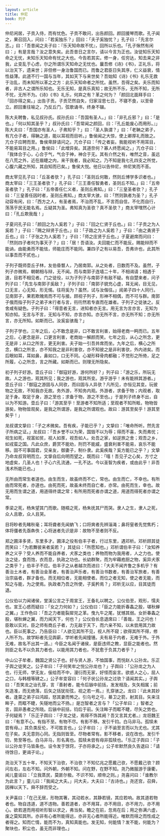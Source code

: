 ```yaml
---
layout: article
title: 仲尼
book: 列子
---
```


仲尼闲居，子贡入侍，而有忧色。子贡不敢问，出告颜回。颜回援琴而歌。孔子闻之，果召回入，问曰：「若奚独乐？」回曰：「夫子奚独忧？」孔子曰：「先言尔志。」曰：「吾昔闻之夫子曰：『乐天知命故不忧』，回所以乐也。「孔子愀然有闲曰：」有是言哉？汝之意失矣。此吾昔日之言尔，请以今言为正也。汝徒知乐天知命之无忧，未知乐天知命有忧之大也。今告若其实。修一身，任穷达，知去来之非我，止变乱于心虑，尔之所谓乐天知命之无忧也。曩吾修《诗》《书》，正礼乐，将以治天下，遗来世；非但修一身治鲁国而已。而鲁之君臣日失其序，仁义益衰，情性益薄。此道不行一国与当年，其如天下与来世矣？吾始知《诗》《书》礼乐无救于治乱，而未知所以革之之方：此乐天知命者之所忧。虽然，吾得之矣。夫乐而知者，非古人之谓所乐知也。无乐无知，是真乐真知；故无所不乐，无所不知，无所不忧，无所不为。《诗》《书》礼乐，何弃之有？革之何为？「颜回北面拜手曰：「回亦得之矣。」出告子贡。子贡茫然自失，归家淫思七日，不寝不食，以至骨立。颜回重往喻之，乃反丘门，弦歌诵书，终身不辍。

陈大夫聘鲁，私见叔孙氏。叔孙氏曰：「吾国有圣人。」曰：「非孔丘邪？」曰：「是也。」「何以知其圣乎？」叔孙氏曰：「吾常闻之颜回，曰：『孔丘能废心而用形。』」陈大夫曰：「吾国亦有圣人，子弗知乎？」曰：「圣人孰谓？」曰：「老聃之弟子，有亢仓子者，得聃之道，能以耳视而目听。」鲁侯闻之大惊，使上卿厚礼而致之。亢仓子应聘而至。鲁侯卑辞请问之。亢仓子曰：「传之者妄。我能视听不用耳目，不能易耳目之用。」鲁侯曰：「此增异矣。其道奈何？寡人终愿闻之。」亢仓子曰：「我体合于心，心合于气，气合于神，神合于无。其有介然之有，唯然之音，虽远在八荒之外，近在眉睫之内，来干我者，我必知之。乃不知是我七孔四支之所觉，心腹六藏之所知，其自知而已矣。」鲁侯大悦。他日以告仲尼，仲尼笑而不荅。

商太宰见孔子曰：「丘圣者欤？」孔子曰：「圣则丘何敢，然则丘博学多识者也。」商太宰曰：「三王圣者欤？」孔子曰：「三王善任智勇者，圣则丘不知。」曰：「五帝圣者欤？」孔子曰：「五帝善任仁义者，圣则丘弗知。」曰：「三皇圣者欤？」孔子曰：「三皇善任因时者，圣则丘弗知。」商太宰大骇，曰：「然则孰者为圣？」孔子动容有闲，曰：「西方之人，有圣者焉，不治而不乱，不言而自信，不化而自行，荡荡乎民无能名焉。丘疑其为圣。弗知真为圣欤？真不圣欤？」商太宰嘿然心计曰：「孔丘欺我哉！」

子夏问孔子曰：「颜回之为人奚若？」子曰：「回之仁贤于丘也。」曰：「子贡之为人奚若？」子曰：「赐之辩贤于丘也。」曰：「子路之为人奚若？」子曰：「由之勇贤于丘也。」曰：「子张之为人奚若？」子曰：「师之庄贤于丘也。」子夏避席而问曰：「然则四子者何为事天子？」曰：「居！吾语汝。夫回能仁而不能反。赐能辩而不能讷，由能勇而不能怯，师能庄而不能同。兼四子之有以易吾，吾弗许也，此其所以事吾而不贰也。」

子列子既师壶丘子林，友伯昏瞀人，乃居南郭。从之处者，日数而不及。虽然，子列子亦微焉，朝朝相与辩，无不闻。而与南郭子连墙二十年，不相谒请；相遇于道，目若不相见者。门之徒役，以为子列子与南郭子有敌不疑。有自楚来者，问子列子曰：「先生与南郭子奚敌？」子列子曰：「南郭子貌充心虚，耳无闻，目无见，口无言，心无知，形无惕。往将奚为？虽然，试与汝偕往。」阅弟子四十人同行。见南郭子，果若欺魄焉而不可与接。顾视子列子，形神不相偶，而不可与群。南郭子俄而指子列子之弟子末行者与言，衎衎然若专直而在雄者。子列子之徒骇之。反舍咸有疑色。子列子曰：「得意者无言，进知者亦无言。用无言为言亦言，无知为知亦知。无言与不言，无知与不知，亦言亦知。亦无所不言，亦无所不知；亦无所言，亦无所知。如斯而已。汝奚妄骇哉？」

子列子学也，三年之后，心不敢念是非，口不敢言利害，始得老商一眄而已。五年之后，心更念是非，口更言利害，老商始一解颜而笑。七年之后，从心之所念，更无是非；从口之所言，更无利害。夫子始一引吾并席而坐。九年之后，横心之所念，横口之所言，亦不知我之是非利害欤，亦不知彼之是非利害欤，外内进矣。而后眼如耳，耳如鼻，鼻如口，口无不同。心凝形释骨肉都融；不觉形之所倚，足之所履，心之所念，言之所藏。如斯而已。则理无所隐矣。

初子列子好游。壶丘子曰：「御寇好游，游何所好？」列子曰：「游之乐，所玩无故。人之游也，观其所见；我之游也，观其所变。游乎游乎！未有能辨其游者。」壶丘子曰：「御寇之游固与人同欤，而曰固与人异欤？凡所见，亦恒见其变。玩彼物之无故，不知我亦无故。务外游，不知务内观。外游者，求备于物；内观者，取足于身。取足于身，游之至也；求备于物，游之不至也。」于是列子终身不出，自以为不知游。壶丘子曰：「游其至乎！至游者不知所适；至观者不知所眡，物物皆游矣，物物皆观矣，是我之所谓游，是我之所谓观也。故曰：游其至矣乎！游其至矣乎！」

龙叔谓文挚曰：「子之术微矣。吾有疾，子能已乎？」文挚曰：「唯命所听。然先言子所病之证。」龙叔曰：「吾乡誉不以为荣，国毁不以为辱；得而不喜，失而弗忧；视生如死，视富如贫，视人如豕，视吾如人。处吾之家，如逆旅之舍；观吾之乡，如戎蛮之国。凡此众庶，爵赏不能劝，刑罚不能威，盛衰利害不能易，哀乐不能移。固不可事国君，交亲友，御妻子，制仆隶。此奚疾哉？奚方能已之乎？」文挚乃命龙叔背明而立。文挚自后向明而望之，既而曰：「嘻！吾见子之心矣，方寸之地虚矣，几圣人也！子心六孔流通，一孔不达。今以圣智为疾者，或由此乎！非吾浅术所能已也。」

无所由而常生者道也。由生而生，故虽终而不亡，常也。由生而亡，不幸也。有所由而常死者，亦道也。由死而死，故虽未终而自亡者，亦常。由死而生，幸也。故无用而生谓之道，用道得终谓之常；有所用而死者亦谓之道，用道而得死者亦谓之常。

季梁之死，杨朱望其门而歌。随梧之死，杨朱抚其尸而哭。隶人之生，隶人之死，众人且歌，众人且哭。

目将眇者先睹秋毫；耳将聋者先闻蚋飞；口将爽者先辨淄渑；鼻将窒者先觉焦朽；体将僵者先亟犇佚；心将迷者先识是非：故物不至者则不反。

郑之圃泽多贤，东里多才。圃泽之役有伯丰子者，行过东里，遇邓析。邓析顾其徒而笑曰：「为若舞彼来者奚若？」其徒曰：「所愿知也。」邓析谓伯丰子曰：「汝知养养之义乎？受人养而不能自养者，犬豕之类也；养物而物为我用者，人之力也。使汝之徒，食而饱，衣而息，执政之功也。长幼群聚，而为牢藉庖厨之物，奚异犬豕之类乎？」伯丰子不应。伯丰子之从者越次而进曰：「大夫不闻齐鲁之多机乎？有善治土木者，有善治金革者，有善治声乐者，有善治书数者，有善治军旅者，有善治宗庙者，群才备也。而无相位者，无能相使者。而位之者无知，使之者无能，而知之与能，为之使焉。执政者乃吾之所使，子奚矜焉？」邓析无以应，目其徒而退。

公仪伯以力闻诸侯，堂溪公言之于周宣王，王备礼以聘之。公仪伯至，观形，懦夫也。宣王心惑而疑曰：「女之力何如？」公仪伯曰：「臣之力能折春螽之股，堪秋蝉之翼。」王作色曰：「吾之力者能裂犀兕之革。曳九牛之尾，犹憾其弱。女折春螽之股，堪秋蝉之翼，而力闻天下，何也？」公仪伯长息退席曰：「善哉，王之问也！臣敢以实对。臣之师有商丘子者，力无敌于天下，而六亲不知，以未尝用其力故也。臣以死事之。乃告臣曰：『人欲见其所不见，视人所不窥；欲得其所不得，修人所不为。故学眎者先见舆薪，学听者先闻撞锺。夫有易于内者，无难于外。于外无难，故名不出其一道。』今臣之名闻于诸侯，是臣违师之教，显臣之能者也。然则臣之名不以负其力者也，以能用其力者也，不犹愈于负其力者乎？」

中山公子牟者，魏国之贤公子也。好与贤人游，不恤国事，而悦赵人公孙龙。乐正子舆之徒笑之。公子牟曰：「子何笑牟之悦公孙龙也？」子舆曰：「公孙龙之为人也，行无师，学无友，佞给而不中，漫衍而无家，好怪而妄言。欲惑人之心，屈人之口，与韩檀等肄之。」公子牟变容曰：「何子状公孙龙之过欤？请闻其实。」子舆曰：「吾笑龙之诒孔穿，言『善射者，能令后镞中前括，发发相及，矢矢相属；前矢造准，而无绝落，后矢之括犹衔弦，视之若一焉。』孔穿骇之。龙曰：『此未其妙者。逢蒙之弟子曰鸿超，怒其妻而怖之。引乌号之弓，綦卫之箭，射其目。矢来注眸子，而眶不睫，矢隧地而尘不扬。』是岂智者之言与？「公子牟曰：」智者之言，固非愚者之所晓。后镞中前括，钧后于前。矢注眸子而眶不睫，尽矢之势也。子何疑焉？「乐正子舆曰：『子龙之徒，焉得不饰其阙？吾又言其尤者。』龙诳魏王曰：『有意不心。有指不至。有物不尽。有影不移。发引千钧。白马非马。孤犊未尝有母。』其负类反伦，不可胜言也。」公子牟曰：』子不谕至言而以为尤也。尤其在子矣。夫无意则心同。无指则皆至。尽物者常有。影不移者，说在改也。发引千钧，势至等也。白马非马，形名离也。孤犊未尝有母非孤犊也。「乐正子舆曰：「子以公孙龙于马皆条也。设令发于馀窍，子亦将承之。」公子牟默然良久告退曰：「请待馀日，更谒子论。」

尧治天下五十年，不知天下治欤，不治欤？不知亿兆之愿戴己欤，不愿戴己欤？顾问左右，左右不知。问外朝，外朝不知。问在野，在野不知。尧乃微服游于康衢，闻儿童谣曰：「立我蒸民，莫匪尔极。不识不知，顺帝之则。」尧喜问曰：「谁教尔为此言？」童儿曰：「我闻之大夫。」问大夫，大夫曰：「古诗也。」尧还宫，召舜，因禅以天下。舜不辞而受之。

关尹喜曰：「在己无居，形物其箸，其动若水，其静若镜，其应若响。故其道若物者也。物自违道，道不违物。善若道者，亦不用耳，亦不用目，亦不用力，亦不用心。欲若道而用视听形智以求之，弗当矣。瞻之在前，忽焉在后；用之弥满六虚，废之莫知其所。亦非有心者所能得远，亦非无心者所能得近。唯默而得之而性成之者得之。知而亡情，能而不为，真知真能也。发无知，何能情？发不能，何能为？聚块也，积尘也，虽无而非理也。」

